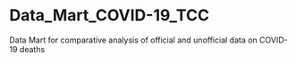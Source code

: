 # Data_Mart_COVID-19_TCC
Data Mart for comparative analysis of official and unofficial data on COVID-19 deaths
